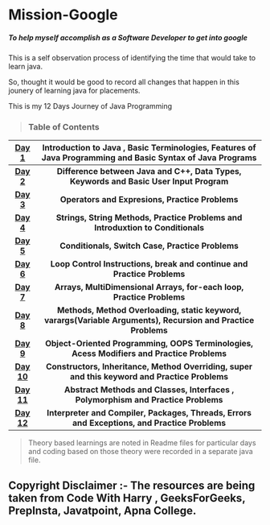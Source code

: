 # Mission-Google
##### To help myself accomplish as a Software Developer to get into google

This is a self observation process of identifying the time that would take to learn java.

So, thought it would be good to record all changes that happen in this jounery of learning java for placements.

This is my 12 Days Journey of Java Programming

> ### Table of Contents

| **[Day 1](https://github.com/manjunathnmessi/Mission-Google/tree/master/Day1)** | **Introduction to Java , Basic Terminologies, Features of Java Programming and Basic Syntax of Java Programs** |  
|:------------:|:------------:|
|  **[Day 2](https://github.com/manjunathnmessi/Mission-Google/tree/master/Day2)**  |  **Difference between Java and C++, Data Types, Keywords and Basic User Input Program** |   
|  **[Day 3](https://github.com/manjunathnmessi/Mission-Google/tree/master/Day3)** |    **Operators and Expresions, Practice Problems**    |
|  **[Day 4](https://github.com/manjunathnmessi/Mission-Google/tree/master/Day4)** |    **Strings, String Methods, Practice Problems and Introduxtion to Conditionals**    |
|  **[Day 5](https://github.com/manjunathnmessi/Mission-Google/tree/master/Day5)** |    **Conditionals, Switch Case, Practice Problems**    |
|  **[Day 6](https://github.com/manjunathnmessi/Mission-Google/tree/master/Day6)** |    **Loop Control Instructions, break and continue and Practice Problems**    |
|  **[Day 7](https://github.com/manjunathnmessi/Mission-Google/tree/master/Day7)** |    **Arrays, MultiDimensional Arrays, for-each loop, Practice Problems**    |
|  **[Day 8](https://github.com/manjunathnmessi/Mission-Google/tree/master/Day8)** |    **Methods, Method Overloading, static keyword, varargs(Variable Arguments), Recursion and Practice Problems**    |
|  **[Day 9](https://github.com/manjunathnmessi/Mission-Google/tree/master/Day9)** |    **Object-Oriented Programming, OOPS Terminologies, Acess Modifiers and Practice Problems**    |
|  **[Day 10 ](https://github.com/manjunathnmessi/Mission-Google/tree/master/Day10)** |    **Constructors, Inheritance, Method Overriding, super and this keyword and  Practice Problems**    |
|  **[Day 11 ](https://github.com/manjunathnmessi/Mission-Google/tree/master/Day11)** |    **Abstract Methods and Classes, Interfaces , Polymorphism and  Practice Problems**    |
|  **[Day 12 ](https://github.com/manjunathnmessi/Mission-Google/tree/master/Day12)** |    **Interpreter and Compiler, Packages, Threads, Errors and Exceptions, and  Practice Problems**    |

> Theory based learnings are noted in Readme files for particular days and coding based on those theory were recorded in a separate java file.

## **Copyright Disclaimer** :- The resources are being taken from **Code With Harry** , **GeeksForGeeks**, **PrepInsta**, **Javatpoint**, **Apna College**.